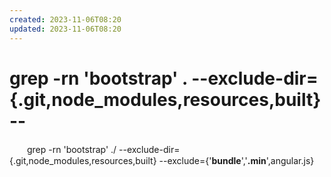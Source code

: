 ```yaml
---
created: 2023-11-06T08:20
updated: 2023-11-06T08:20
---
```

# grep -rn 'bootstrap' . --exclude-dir={.git,node_modules,resources,built} --

　　grep -rn 'bootstrap' ./ --exclude-dir={.git,node_modules,resources,built} --exclude={'**bundle**','**.min**',angular.js}
